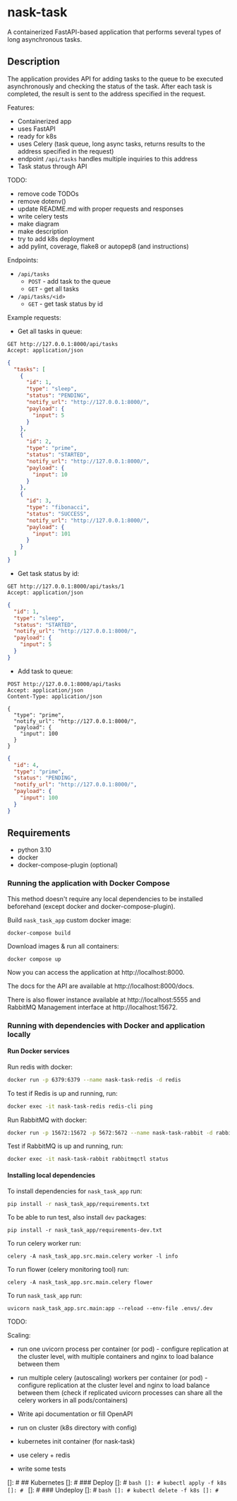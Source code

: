 # nask-task

A containerized FastAPI-based application that performs several types of long asynchronous tasks.

## Description

The application provides API for adding tasks to the queue to be executed asynchronously and checking the status of the
task. After each task is completed, the result is sent to the address specified in the request.

Features:

* Containerized app
* uses FastAPI
* ready for k8s
* uses Celery (task queue, long async tasks, returns results to the address specified in the request)
* endpoint `/api/tasks` handles multiple inquiries to this address
* Task status through API

TODO:

* remove code TODOs
* remove dotenv()
* update README.md with proper requests and responses
* write celery tests
* make diagram
* make description
* try to add k8s deployment
* add pylint, coverage, flake8 or autopep8 (and instructions)

Endpoints:

* `/api/tasks`
  * `POST` - add task to the queue
  * `GET` - get all tasks
* `/api/tasks/<id>`
  * `GET` - get task status by id

Example requests:

* Get all tasks in queue:

```http request
GET http://127.0.0.1:8000/api/tasks
Accept: application/json
```

```json
{
  "tasks": [
    {
      "id": 1,
      "type": "sleep",
      "status": "PENDING",
      "notify_url": "http://127.0.0.1:8000/",
      "payload": {
        "input": 5
      }
    },
    {
      "id": 2,
      "type": "prime",
      "status": "STARTED",
      "notify_url": "http://127.0.0.1:8000/",
      "payload": {
        "input": 10
      }
    },
    {
      "id": 3,
      "type": "fibonacci",
      "status": "SUCCESS",
      "notify_url": "http://127.0.0.1:8000/",
      "payload": {
        "input": 101
      }
    }
  ]
}
```

* Get task status by id:

```http request
GET http://127.0.0.1:8000/api/tasks/1
Accept: application/json
```

```json
{
  "id": 1,
  "type": "sleep",
  "status": "STARTED",
  "notify_url": "http://127.0.0.1:8000/",
  "payload": {
    "input": 5
  }
}
```

* Add task to queue:

```http request
POST http://127.0.0.1:8000/api/tasks
Accept: application/json
Content-Type: application/json

{
  "type": "prime",
  "notify_url": "http://127.0.0.1:8000/",
  "payload": {
    "input": 100
  }
}
```

```json
{
  "id": 4,
  "type": "prime",
  "status": "PENDING",
  "notify_url": "http://127.0.0.1:8000/",
  "payload": {
    "input": 100
  }
}
```

## Requirements

* python 3.10
* docker
* docker-compose-plugin (optional)

### Running the application with Docker Compose

This method doesn't require any local dependencies to be installed beforehand (except docker and docker-compose-plugin).

Build `nask_task_app` custom docker image:

```shell
docker-compose build
```

Download images & run all containers:

```shell
docker compose up
```

Now you can access the application at http://localhost:8000.

The docs for the API are available at http://localhost:8000/docs.

There is also flower instance available at http://localhost:5555 and RabbitMQ Management interface
at http://localhost:15672.

### Running with dependencies with Docker and application locally

#### Run Docker services

Run redis with docker:

```bash
docker run -p 6379:6379 --name nask-task-redis -d redis
```

To test if Redis is up and running, run:

```bash
docker exec -it nask-task-redis redis-cli ping
```

Run RabbitMQ with docker:

```bash
docker run -p 15672:15672 -p 5672:5672 --name nask-task-rabbit -d rabbitmq:management
```

Test if RabbitMQ is up and running, run:

```bash
docker exec -it nask-task-rabbit rabbitmqctl status
```

#### Installing local dependencies

To install dependencies for `nask_task_app` run:

```bash
pip install -r nask_task_app/requirements.txt
```

To be able to run test, also install `dev` packages:

```shell
pip install -r nask_task_app/requirements-dev.txt
```

To run celery worker run:

```shell
celery -A nask_task_app.src.main.celery worker -l info
```

To run flower (celery monitoring tool) run:

```shell
celery -A nask_task_app.src.main.celery flower
```

To run `nask_task_app` run:

```shell
uvicorn nask_task_app.src.main:app --reload --env-file .envs/.dev 
```

TODO:

Scaling:

* run one uvicorn process per container (or pod) - configure replication at the cluster level, with multiple containers
  and nginx to load balance between them
* run multiple celery (autoscaling) workers per container (or pod) - configure replication at the cluster level and
  nginx to load balance between them (check if replicated uvicorn processes can share all the celery workers in all
  pods/containers)

* Write api documentation or fill OpenAPI
* run on cluster (k8s directory with config)
* kubernetes init container (for nask-task)
* use celery + redis
* write some tests

[]: # ## Kubernetes
[]: # ### Deploy
[]: # ```bash
[]: # kubectl apply -f k8s
[]: # ```
[]: # ### Undeploy
[]: # ```bash
[]: # kubectl delete -f k8s
[]: # ```
